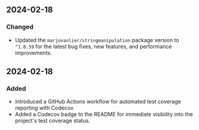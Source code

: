 ## 2024-02-18

### Changed
- Updated the `marjovanlier/stringmanipulation` package version to `^1.0.59` for the latest bug fixes, new features, and performance improvements.

## 2024-02-18

### Added
- Introduced a GitHub Actions workflow for automated test coverage reporting with Codecov.
- Added a Codecov badge to the README for immediate visibility into the project's test coverage status.